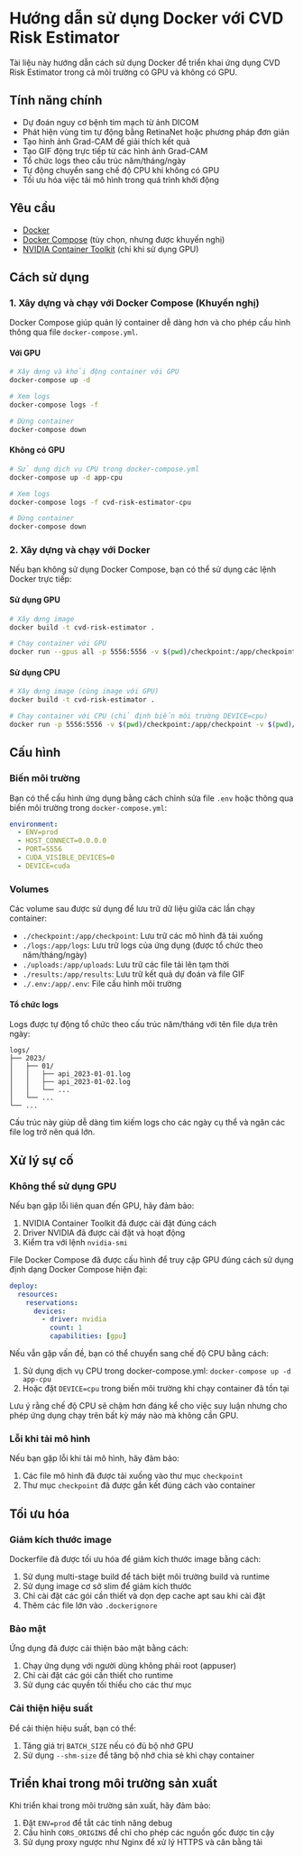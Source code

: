 # Hướng dẫn sử dụng Docker với CVD Risk Estimator

Tài liệu này hướng dẫn cách sử dụng Docker để triển khai ứng dụng CVD Risk Estimator trong cả môi trường có GPU và không có GPU.

## Tính năng chính

- Dự đoán nguy cơ bệnh tim mạch từ ảnh DICOM
- Phát hiện vùng tim tự động bằng RetinaNet hoặc phương pháp đơn giản
- Tạo hình ảnh Grad-CAM để giải thích kết quả
- Tạo GIF động trực tiếp từ các hình ảnh Grad-CAM
- Tổ chức logs theo cấu trúc năm/tháng/ngày
- Tự động chuyển sang chế độ CPU khi không có GPU
- Tối ưu hóa việc tải mô hình trong quá trình khởi động

## Yêu cầu

- [Docker](https://docs.docker.com/get-docker/)
- [Docker Compose](https://docs.docker.com/compose/install/) (tùy chọn, nhưng được khuyến nghị)
- [NVIDIA Container Toolkit](https://docs.nvidia.com/datacenter/cloud-native/container-toolkit/install-guide.html) (chỉ khi sử dụng GPU)

## Cách sử dụng

### 1. Xây dựng và chạy với Docker Compose (Khuyến nghị)

Docker Compose giúp quản lý container dễ dàng hơn và cho phép cấu hình thông qua file `docker-compose.yml`.

#### Với GPU

```bash
# Xây dựng và khởi động container với GPU
docker-compose up -d

# Xem logs
docker-compose logs -f

# Dừng container
docker-compose down
```

#### Không có GPU

```bash
# Sử dụng dịch vụ CPU trong docker-compose.yml
docker-compose up -d app-cpu

# Xem logs
docker-compose logs -f cvd-risk-estimator-cpu

# Dừng container
docker-compose down
```

### 2. Xây dựng và chạy với Docker

Nếu bạn không sử dụng Docker Compose, bạn có thể sử dụng các lệnh Docker trực tiếp:

#### Sử dụng GPU

```bash
# Xây dựng image
docker build -t cvd-risk-estimator .

# Chạy container với GPU
docker run --gpus all -p 5556:5556 -v $(pwd)/checkpoint:/app/checkpoint -v $(pwd)/logs:/app/logs -v $(pwd)/uploads:/app/uploads -v $(pwd)/results:/app/results -v $(pwd)/.env:/app/.env --name cvd-risk-estimator -d cvd-risk-estimator
```

#### Sử dụng CPU

```bash
# Xây dựng image (cùng image với GPU)
docker build -t cvd-risk-estimator .

# Chạy container với CPU (chỉ định biến môi trường DEVICE=cpu)
docker run -p 5556:5556 -v $(pwd)/checkpoint:/app/checkpoint -v $(pwd)/logs:/app/logs -v $(pwd)/uploads:/app/uploads -v $(pwd)/results:/app/results -v $(pwd)/.env:/app/.env -e DEVICE=cpu -e CUDA_VISIBLE_DEVICES= --name cvd-risk-estimator-cpu -d cvd-risk-estimator
```

## Cấu hình

### Biến môi trường

Bạn có thể cấu hình ứng dụng bằng cách chỉnh sửa file `.env` hoặc thông qua biến môi trường trong `docker-compose.yml`:

```yaml
environment:
  - ENV=prod
  - HOST_CONNECT=0.0.0.0
  - PORT=5556
  - CUDA_VISIBLE_DEVICES=0
  - DEVICE=cuda
```

### Volumes

Các volume sau được sử dụng để lưu trữ dữ liệu giữa các lần chạy container:

- `./checkpoint:/app/checkpoint`: Lưu trữ các mô hình đã tải xuống
- `./logs:/app/logs`: Lưu trữ logs của ứng dụng (được tổ chức theo năm/tháng/ngày)
- `./uploads:/app/uploads`: Lưu trữ các file tải lên tạm thời
- `./results:/app/results`: Lưu trữ kết quả dự đoán và file GIF
- `./.env:/app/.env`: File cấu hình môi trường

#### Tổ chức logs

Logs được tự động tổ chức theo cấu trúc năm/tháng với tên file dựa trên ngày:

```plaintext
logs/
├── 2023/
│   ├── 01/
│   │   ├── api_2023-01-01.log
│   │   ├── api_2023-01-02.log
│   │   └── ...
│   └── ...
└── ...
```

Cấu trúc này giúp dễ dàng tìm kiếm logs cho các ngày cụ thể và ngăn các file log trở nên quá lớn.

## Xử lý sự cố

### Không thể sử dụng GPU

Nếu bạn gặp lỗi liên quan đến GPU, hãy đảm bảo:

1. NVIDIA Container Toolkit đã được cài đặt đúng cách
2. Driver NVIDIA đã được cài đặt và hoạt động
3. Kiểm tra với lệnh `nvidia-smi`

File Docker Compose đã được cấu hình để truy cập GPU đúng cách sử dụng định dạng Docker Compose hiện đại:

```yaml
deploy:
  resources:
    reservations:
      devices:
        - driver: nvidia
          count: 1
          capabilities: [gpu]
```

Nếu vẫn gặp vấn đề, bạn có thể chuyển sang chế độ CPU bằng cách:

1. Sử dụng dịch vụ CPU trong docker-compose.yml: `docker-compose up -d app-cpu`
2. Hoặc đặt `DEVICE=cpu` trong biến môi trường khi chạy container đã tồn tại

Lưu ý rằng chế độ CPU sẽ chậm hơn đáng kể cho việc suy luận nhưng cho phép ứng dụng chạy trên bất kỳ máy nào mà không cần GPU.

### Lỗi khi tải mô hình

Nếu bạn gặp lỗi khi tải mô hình, hãy đảm bảo:

1. Các file mô hình đã được tải xuống vào thư mục `checkpoint`
2. Thư mục `checkpoint` đã được gắn kết đúng cách vào container

## Tối ưu hóa

### Giảm kích thước image

Dockerfile đã được tối ưu hóa để giảm kích thước image bằng cách:

1. Sử dụng multi-stage build để tách biệt môi trường build và runtime
2. Sử dụng image cơ sở slim để giảm kích thước
3. Chỉ cài đặt các gói cần thiết và dọn dẹp cache apt sau khi cài đặt
4. Thêm các file lớn vào `.dockerignore`

### Bảo mật

Ứng dụng đã được cải thiện bảo mật bằng cách:

1. Chạy ứng dụng với người dùng không phải root (appuser)
2. Chỉ cài đặt các gói cần thiết cho runtime
3. Sử dụng các quyền tối thiểu cho các thư mục

### Cải thiện hiệu suất

Để cải thiện hiệu suất, bạn có thể:

1. Tăng giá trị `BATCH_SIZE` nếu có đủ bộ nhớ GPU
2. Sử dụng `--shm-size` để tăng bộ nhớ chia sẻ khi chạy container

## Triển khai trong môi trường sản xuất

Khi triển khai trong môi trường sản xuất, hãy đảm bảo:

1. Đặt `ENV=prod` để tắt các tính năng debug
2. Cấu hình `CORS_ORIGINS` để chỉ cho phép các nguồn gốc được tin cậy
3. Sử dụng proxy ngược như Nginx để xử lý HTTPS và cân bằng tải
